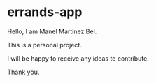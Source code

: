 # errands-app

Hello, I am Manel Martinez Bel.

This is a personal project.

I will be happy to receive any ideas to contribute.

Thank you.